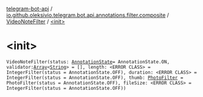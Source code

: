 [telegram-bot-api](../../index.md) / [io.github.oleksivio.telegram.bot.api.annotations.filter.composite](../index.md) / [VideoNoteFilter](index.md) / [&lt;init&gt;](./-init-.md)

# &lt;init&gt;

`VideoNoteFilter(status: `[`AnnotationState`](../../io.github.oleksivio.telegram.bot.api.model.annotation/-annotation-state/index.md)` = AnnotationState.ON, validator: `[`Array`](https://kotlinlang.org/api/latest/jvm/stdlib/kotlin/-array/index.html)`<`[`String`](https://kotlinlang.org/api/latest/jvm/stdlib/kotlin/-string/index.html)`> = [], length: <ERROR CLASS> = IntegerFilter(status = AnnotationState.OFF), duration: <ERROR CLASS> = IntegerFilter(status = AnnotationState.OFF), thumb: `[`PhotoFilter`](../-photo-filter/index.md)` = PhotoFilter(status = AnnotationState.OFF), fileSize: <ERROR CLASS> = IntegerFilter(status = AnnotationState.OFF))`